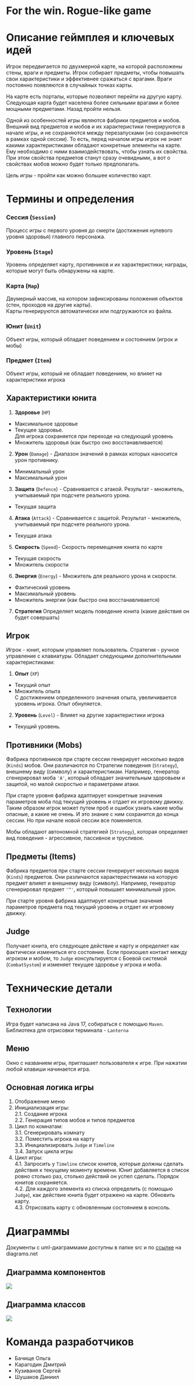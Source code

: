 # For the win. Rogue-like game

# Описание геймплея и ключевых идей

Игрок передвигается по двухмерной карте, на которой расположены стены, враги и предметы. Игрок собирает предметы, 
чтобы повышать свои характеристики и эффективнее сражаться с врагами. Враги постоянно появляются в случайных точках карты.

На карте есть порталы, которые позволяют перейти на другую карту. 
Следующая карта будет населена более сильными врагами и более мощными предметами. Назад пройти нельзя.

Одной из особенностей игры являются фабрики предметов и мобов. Внешний вид предметов и мобов и их характеристики 
генерируются в начале игры, и не сохраняются между перезапусками (но сохраняются в рамках одной сессии). 
То есть, перед началом игры игрок не знает какими характеристиками обладают конкретные элементы на карте. Ему необходимо
с ними взаимодействовать, чтобы узнать их свойства. При этом свойства предметов станут сразу очевидными, а вот о свойствах
мобов можно будет только предполагать.

Цель игры - пройти как можно большее количество карт.

# Термины и определения

### Сессия (`Session`)
Процесс игры с первого уровня до смерти (достижения нулевого уровня здоровья) главного персонажа.

### Уровень (`Stage`)
Уровень определяет карту, противников и их характеристики; награды, которые могут быть обнаружены на карте.

### Карта (`Map`)
Двумерный массив, на котором зафиксированы положения объектов (стен, проходов на другие карты).   
Карты генерируются автоматически или подгружаются из файла.

### Юнит (`Unit`)
Объект игры, который обладает поведением и состоянием (игрок и мобы)

### Предмет (`Item`)
Объект игры, который не обладает поведением, но влияет на характеристики игрока

## Характеристики юнита
1. **Здоровье** (`HP`)
* Максимальное здоровье  
* Текущее здоровье.   
Для игрока сохраняется при переходе на следующий уровень
* Множитель здоровья (как быстро оно восстанавливается)

2. **Урон** (`Damage`) - Диапазон значений в рамках которых наносится урон противнику.
* Минимальный урон 
* Максимальный урон 

3. **Защита** (`Defence`) - Сравнивается с атакой. Результат - множитель, учитываемый при подсчете реального урона.
* Текущая защита

4. **Атака** (`Attack`) - Сравнивается с защитой. Результат - множитель, учитываемый при подсчете реального урона.
* Текущая атака

5. **Скорость** (`Speed`)- Скорость перемещения юнита по карте
* Текущая скорость
* Множитель скорости

6. **Энергия** (`Energy`) - Множитель для реального урона и скорости.
* Фактический уровень
* Максимальный уровень
* Множитель энергии (как быстро она восстанавливается) 

7. **Стратегия**
Определяет модель поведение юнита (какие действия он будет совершать)

## Игрок
Игрок - юнит, которым управляет пользователь. Стратегия - ручное управление с клавиатуры. Обладает следующими дополнительными характеристиками:   

1. **Опыт** (`XP`)
* Текущий опыт
* Множитель опыта    
С достижением определенного значения опыта, увеличивается уровень игрока. Опыт обнуляется.

2. **Уровень** (`Level`) - Влияет на другие характеристики игрока
* Текущий уровень. 


## Противники (Mobs)

Фабрика противников при старте сессии генерирует несколько видов (`Kinds`) мобов. 
Они различаются по Стратегии поведения (`Strategy`), внешнему виду (символу) и характеристикам.
Например, генератор сгенерировал моба `'A'`, который обладает значительным здоровьем и защитой,
но малой скоростью и параметрами атаки.

При старте уровня фабрика адаптирует конкретные значения параметров моба под текущий уровень и отдает их игровому движку.
Таким образом игрок может путем проб и ошибок узнать какие мобы опасные, а какие не очень. И это знание с ним сохранится
до конца сессии. Но при начале новой сессии все поменяется.

Мобы обладают автономной стратегией (`Strategy`), которая определяет вид поведения - агрессивное, пассивное и трусливое.


## Предметы (Items)

Фабрика предметов при старте сессии генерирует несколько видов (`Kinds`) предметов.
Они различаются характеристиками на которую предмет влияет и внешнему виду (символу).
Например, генератор сгенерировал предмет `'^'`, который повышает минимальный урон.

При старте уровня фабрика адаптирует конкретные значения параметров предмета под текущий уровень и отдает их игровому движку.

## Judge
Получает юнита, его следующее действие и карту и определяет как фактически измениться его состояние.
Если произошел контакт между игроком и мобом, то `Judge` консультируется c Боевой системой (`CombatSystem`) и изменяет текущее здоровье у игрока и моба.

# Технические детали
## Технологии
Игра будет написана на Java 17, собираться с помощью `Maven`. Библиотека для отрисовки терминала - `Lanterna`

## Меню
Окно с названием игры, приглашает пользователя к игре. При нажатии любой клавиши начинается игра.

## Основная логика игры
1. Отображение меню
2. Инициализация игры:  
   2.1. Создание игрока  
   2.2. Генерация типов мобов и типов предметов
3. Цикл по комнатам:  
   3.1. Сгенерировать комнату  
   3.2. Поместить игрока на карту  
   3.3. Инициализировать `Judge` и `Timeline`  
   3.4. Запуск цикла игры
4. Цикл игры:  
   4.1. Запросить у `Timeline` список юнитов, которые должны сделать действия к текущему моменту времени. 
Юнит добавляется в список ровно столько раз, столько действий он успел сделать. Порядок юнитов сохраняется.  
   4.2. Для каждого элемента из списка определить (с помощью `Judge`), как действие юнита будет отражено на карте. Обновить карту.   
   4.3. Отрисовать карту с обновленным состоянием в консоль.  

# Диаграммы
Документы с uml-диаграммами доступны в папке src и по [ссылке](https://drive.google.com/file/d/1-Kyv6zulRddlxvYu2PO-sJDKGJtXorRm/view?usp=sharing) на diagrams.net
##  Диаграмма компонентов
![](/img/component_diagram.jpg)

## Диаграмма классов
![](/img/class_diagram.jpg)

# Команда разработчиков
* Бачище Ольга
* Карагодин Дмитрий
* Кузиванов Сергей
* Шушаков Даниил